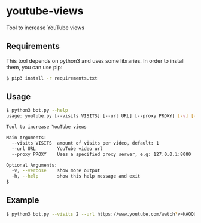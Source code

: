 # youtube-views
Tool to increase YouTube views

## Requirements

This tool depends on python3 and uses some libraries. In order to install them, you can use pip:

```sh
$ pip3 install -r requirements.txt
```

## Usage
```sh
$ python3 bot.py --help
usage: youtube.py [--visits VISITS] [--url URL] [--proxy PROXY] [-v] [-h]

Tool to increase YouTube views

Main Arguments:
  --visits VISITS  amount of visits per video, default: 1
  --url URL        YouTube video url
  --proxy PROXY    Uses a specified proxy server, e.g: 127.0.0.1:8080

Optional Arguments:
  -v, --verbose    show more output
  -h, --help       show this help message and exit
$
```

## Example
```sh
$ python3 bot.py --visits 2 --url https://www.youtube.com/watch?v=HAQQUDbuudY --verbose
```
